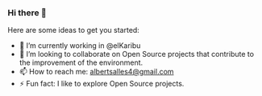 ### Hi there 👋

Here are some ideas to get you started:

- 🔭 I’m currently working in @elKaribu
- 👯 I’m looking to collaborate on Open Source projects that contribute to the improvement of the environment.
- 📫 How to reach me: albertsalles4@gmail.com
- ⚡ Fun fact: I like to explore Open Source projects.
